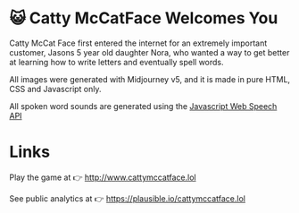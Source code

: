 # 😺 Catty McCatFace Welcomes You

Catty McCat Face first entered the internet for an extremely important customer, Jasons 5 year old daughter Nora, who wanted a way to get better at learning how to write letters and eventually spell words.

All images were generated with Midjourney v5, and it is made in pure HTML, CSS and Javascript only.

All spoken word sounds are generated using the <a href="https://developer.mozilla.org/en-US/docs/Web/API/Web_Speech_API" target="_blank">Javascript Web Speech API</a>

# Links

Play the game at 👉 http://www.cattymccatface.lol

See public analytics at 👉 https://plausible.io/cattymccatface.lol
